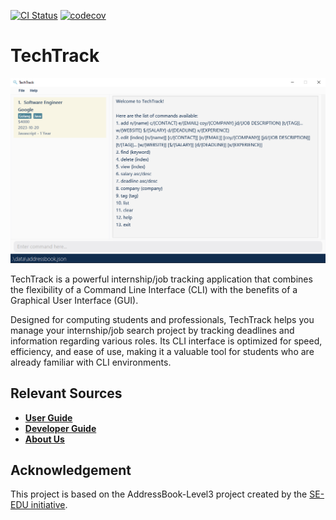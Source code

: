 [![CI Status](https://github.com/se-edu/addressbook-level3/workflows/Java%20CI/badge.svg)](https://github.com/AY2223S2-CS2103-W16-2/tp/actions)
[![codecov](https://codecov.io/gh/nus-cs2103-AY2223S2/tp/branch/master/graph/badge.svg?token=SNV76O467D)](https://codecov.io/gh/AY2223S2-CS2103-W16-2/tp)
# TechTrack
![Ui](docs/images/Ui.png)

TechTrack is a powerful internship/job tracking application that combines the flexibility of a Command Line Interface (CLI) with the benefits of a Graphical User Interface (GUI).

Designed for computing students and professionals, TechTrack helps you manage your internship/job search project by tracking deadlines and information regarding various roles.
Its CLI interface is optimized for speed, efficiency, and ease of use, making it a valuable tool for students who are already familiar with CLI environments.

## Relevant Sources
- [**User Guide**](https://ay2223s2-cs2103-w16-2.github.io/tp/UserGuide.html)
- [**Developer Guide**](https://ay2223s2-cs2103-w16-2.github.io/tp/DeveloperGuide.html)
- [**About Us**](https://ay2223s2-cs2103-w16-2.github.io/tp/AboutUs.html)

## Acknowledgement
This project is based on the AddressBook-Level3 project created by the [SE-EDU initiative](https://se-education.org).
